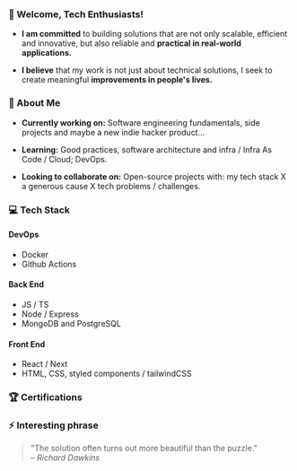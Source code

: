 ### 👋 Welcome, Tech Enthusiasts!

- **I am committed** to building solutions that are not only scalable, efficient and innovative, but also reliable and **practical in real-world applications.**

- **I believe** that my work is not just about technical solutions, I seek to create meaningful **improvements in people's lives.**

### 🌟 About Me

- **Currently working on:** Software engineering fundamentals, side projects and maybe a new indie hacker product...

- **Learning:** Good practices, software architecture and infra / Infra As Code / Cloud; DevOps.

- **Looking to collaborate on:** Open-source projects with: my tech stack X a generous cause X tech problems / challenges.

### 💻 Tech Stack

#### DevOps
- Docker
- Github  Actions

#### Back End
- JS / TS
- Node /  Express
- MongoDB and PostgreSQL

#### Front  End
- React / Next
- HTML, CSS, styled  components / tailwindCSS

### 🏆 **Certifications**

<!-- Add AWS Certified Solutions Architect later... -->

### ⚡ **Interesting phrase**

> "The solution often turns out more beautiful than the puzzle."  
> – _Richard Dawkins_
